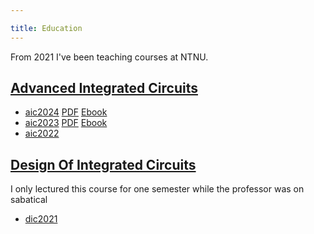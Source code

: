 ```yaml
---

title: Education
---
```


From 2021 I've been teaching courses at NTNU.


## [Advanced Integrated Circuits](https://www.ntnu.edu/studies/courses/TFE4188)

- [aic2024](/aic2024) [PDF](/aic2024/assets/aic.pdf) [Ebook](/aic2024/assets/aic.pdf)
- [aic2023](/aic2023) [PDF](/aic2023/assets/aic.pdf) [Ebook](/aic2023/assets/aic.pdf)
- [aic2022](https://github.com/wulffern/aic2022)


## [Design Of Integrated Circuits](https://www.ntnu.edu/studies/courses/TFE4152)

I only lectured this course for one semester while the professor was on sabatical

- [dic2021](/dic2021)

